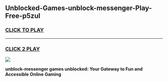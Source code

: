 
## Unblocked-Games-unblock-messenger-Play-Free-p5zul
<h3>
<a href="https://premium76.site?title=unblock-messenger&ref=21A">CLICK TO PLAY</a></h3>
<hr>

<h3>
<a href="https://premium76.site?title=unblock-messenger&ref=21A">CLICK 2 PLAY</a>
  
</h3>

<a href="https://premium76.site?title=unblock-messenger&ref=21A"><img src="https://clearcache.store/games.png"></a>


**unblock-messenger games unblocked: Your Gateway to Fun and Accessible Online Gaming**
